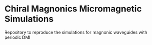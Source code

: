 # Chiral Magnonics Micromagnetic Simulations

Repository to reproduce the simulations for magnonic waveguides with periodic
DMI
